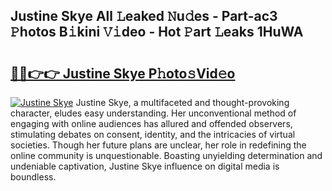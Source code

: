 ## Justine Skye All 𝙻eaked 𝙽u𝚍es - Part-ac3 𝙿hotos B𝚒kini 𝚅𝚒deo - Hot 𝙿art 𝙻eaks 1HuWA

# <h2><a href="http://ld0nf9t.urlbe.top/?page=Justine+Skye">🔗🔗👉👉 Justine Skye P𝚑oto𝚜Vid𝚎o</a></h2>

[![Justine Skye](https://i.imgur.com/eBuTRDB.gif)](http://ld0nf9t.urlbe.top/?page=Justine+Skye)
Justine Skye, a multifaceted and thought-provoking character, eludes easy understanding. Her unconventional method of engaging with online audiences has allured and offended observers, stimulating debates on consent, identity, and the intricacies of virtual societies. Though her future plans are unclear, her role in redefining the online community is unquestionable. Boasting unyielding determination and undeniable captivation, Justine Skye influence on digital media is boundless.
